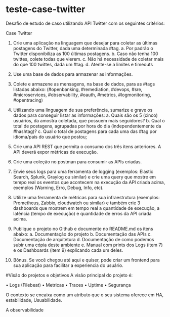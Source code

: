 # teste-case-twitter
Desafio de estudo de caso utilizando API Twitter com os seguintes critérios:

Case Twitter

1.	Crie uma aplicação na linguagem que desejar para coletar as últimas postagens do Twitter, dada uma determinada #tag.
a.	Por padrão o Twitter disponibiliza as 100 últimas postagens.
b.	Caso não tenha 100 twittes, colete todas que vierem.
c.	Não há necessidade de coletar mais do que 100 twittes, dada um #tag.
d.	Atente-se a limites e timeouts

2.	Use uma base de dados para armazenar as informações.

3.	Colete e armazene as mensagens, na base de dados, para as #tags listadas abaixo:
 (#openbanking, #remediation, #devops, #sre, #microservices, #observability, #oauth, #metrics, #logmonitoring, #opentracing)

4.	Utilizando uma linguagem de sua preferência, sumarize e grave os dados para conseguir listar as informações:
a.	Quais são os 5 (cinco) usuários, da amostra coletada, que possuem mais seguidores?
b.	Qual o total de postagens, agrupadas por hora do dia (independentemente da #hashtag)? 
c.	Qual o total de postagens para cada uma das #tag por idioma/país do usuário que postou;

5.	Crie uma API REST que permita o consumo dos três itens anteriores. A API deverá expor métricas de execução. 

6.	Crie uma coleção no postman para consumir as APIs criadas.

7.	Envie seus logs para uma ferramenta de logging (exemplos: Elastic Search, Splunk, Graylog ou similar) e crie uma query que mostre em tempo real os eventos que acontecem na execução da API criada acima, exemplos (Warning, Erro, Debug, Info, etc).

8.	Utilize uma ferramenta de métricas para sua infraestrutura (exemplos: Prometheus, Zabbix, cloudwatch ou similar) e também crie 3 dashboards que mostrem em tempo real a quantidade de execução, a latência (tempo de execução) e quantidade de erros da API criada acima.

 
9.	Publique o projeto no Github e documente no README.md os itens abaixo:
a.	Documentação do projeto
b.	Documentação das APIs 
c.	Documentação de arquitetura
d.	Documentação de como podemos subir uma cópia deste ambiente
e.	Manual com prints dos Logs (item 7) e os Dashboards (item 9) explicando cada um deles.

10. Bônus. Se você chegou até aqui e quiser, pode criar um frontend para sua aplicação para facilitar a experiencia do usuário.

#Visão do projetos e objetivos
A visão principal do projeto é:

 • Logs (Filebeat)
 • Metricas 
 • Traces
 • Uptime
 • Segurança

O contexto se encaixa como um atributo que o seu sistema oferece em HA, estabilidade, Usuabilidade.

A observabilidade


